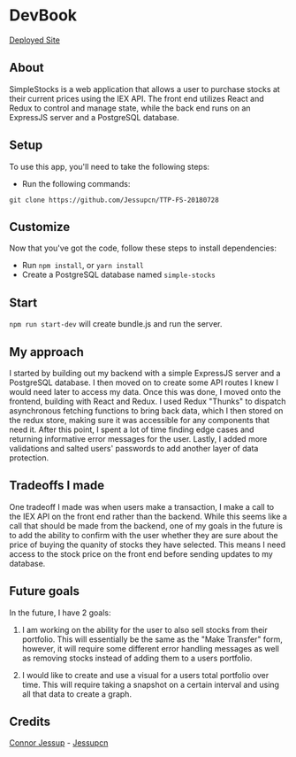# DevBook

[Deployed Site](https://simple-stocks-ttp.herokuapp.com/)

## About

SimpleStocks is a web application that allows a user to purchase stocks at their current prices using the IEX API. The front end utilizes React and Redux to control and manage state, while the back end runs on an ExpressJS server and a PostgreSQL database.

## Setup

To use this app, you'll need to take the following steps:

- Run the following commands:

```
git clone https://github.com/Jessupcn/TTP-FS-20180728
```

## Customize

Now that you've got the code, follow these steps to install dependencies:

- Run `npm install`, or `yarn install`
- Create a PostgreSQL database named `simple-stocks`

## Start

`npm run start-dev` will create bundle.js and run the server.

## My approach

I started by building out my backend with a simple ExpressJS server and a PostgreSQL database. I then moved on to create some API routes I knew I would need later to access my data. Once this was done, I moved onto the frontend, building with React and Redux. I used Redux "Thunks" to dispatch asynchronous fetching functions to bring back data, which I then stored on the redux store, making sure it was accessible for any components that need it. After this point, I spent a lot of time finding edge cases and returning informative error messages for the user. Lastly, I added more validations and salted users' passwords to add another layer of data protection.

## Tradeoffs I made

One tradeoff I made was when users make a transaction, I make a call to the IEX API on the front end rather than the backend. While this seems like a call that should be made from the backend, one of my goals in the future is to add the ability to confirm with the user whether they are sure about the price of buying the quanity of stocks they have selected. This means I need access to the stock price on the front end before sending updates to my database.

## Future goals

In the future, I have 2 goals:

1. I am working on the ability for the user to also sell stocks from their portfolio. This will essentially be the same as the "Make Transfer" form, however, it will require some different error handling messages as well as removing stocks instead of adding them to a users portfolio.

2. I would like to create and use a visual for a users total portfolio over time. This will require taking a snapshot on a certain interval and using all that data to create a graph.

## Credits

[Connor Jessup](https://www.linkedin.com/in/connor-jessup/) - [Jessupcn](https://github.com/Jessupcn)
